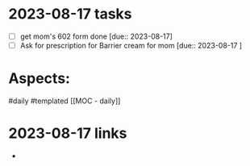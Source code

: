 
# 2023-08-17 tasks

- [ ] get mom's 602 form done [due:: 2023-08-17] 
- [ ] Ask for prescription for Barrier cream for mom [due:: 2023-08-17 ]

# Aspects:
#daily #templated
[[MOC - daily]]

# 2023-08-17 links
- 


